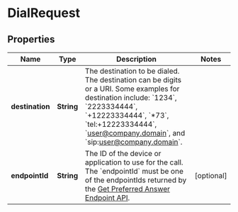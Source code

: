 <!--  Copyright 2025 Cisco Systems Inc.

Permission is hereby granted, free of charge, to any person obtaining a copy
of this software and associated documentation files (the "Software"), to deal
in the Software without restriction, including without limitation the rights
to use, copy, modify, merge, publish, distribute, sublicense, and/or sell
copies of the Software, and to permit persons to whom the Software is
furnished to do so, subject to the following conditions:

The above copyright notice and this permission notice shall be included in
all copies or substantial portions of the Software.

THE SOFTWARE IS PROVIDED "AS IS", WITHOUT WARRANTY OF ANY KIND, EXPRESS OR
IMPLIED, INCLUDING BUT NOT LIMITED TO THE WARRANTIES OF MERCHANTABILITY,
FITNESS FOR A PARTICULAR PURPOSE AND NONINFRINGEMENT. IN NO EVENT SHALL THE
AUTHORS OR COPYRIGHT HOLDERS BE LIABLE FOR ANY CLAIM, DAMAGES OR OTHER
LIABILITY, WHETHER IN AN ACTION OF CONTRACT, TORT OR OTHERWISE, ARISING FROM,
OUT OF OR IN CONNECTION WITH THE SOFTWARE OR THE USE OR OTHER DEALINGS IN
THE SOFTWARE.-->


# DialRequest


## Properties

| Name | Type | Description | Notes |
|------------ | ------------- | ------------- | -------------|
|**destination** | **String** | The destination to be dialed. The destination can be digits or a URI. Some examples for destination include: &#x60;1234&#x60;, &#x60;2223334444&#x60;, &#x60;+12223334444&#x60;, &#x60;*73&#x60;, &#x60;tel:+12223334444&#x60;, &#x60;user@company.domain&#x60;, and &#x60;sip:user@company.domain&#x60;. |  |
|**endpointId** | **String** | The ID of the device or application to use for the call. The &#x60;endpointId&#x60; must be one of the endpointIds returned by the [Get Preferred Answer Endpoint API](/docs/api/v1/user-call-settings/get-preferred-answer-endpoint). |  [optional] |



